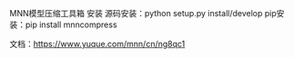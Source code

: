 MNN模型压缩工具箱
安装
    源码安装：python setup.py install/develop
    pip安装：pip install mnncompress

文档：https://www.yuque.com/mnn/cn/ng8qc1
